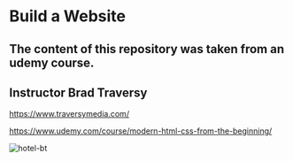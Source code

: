 # Build a Website

## The content of this repository was taken from an udemy course.
## Instructor Brad Traversy

https://www.traversymedia.com/

https://www.udemy.com/course/modern-html-css-from-the-beginning/

![hotel-bt](https://user-images.githubusercontent.com/50461475/92780355-68056d80-f379-11ea-92f4-811461363213.gif)


